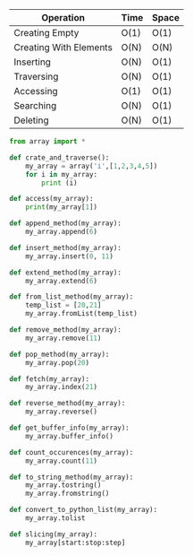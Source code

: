 | Operation              | Time | Space |
|------------------------|------|-------|
| Creating Empty         | O(1) | O(1)  |
| Creating With Elements | O(N) | O(N)  |
| Inserting              | O(N) | O(1)  |
| Traversing             | O(N) | O(1)  |
| Accessing              | O(1) | O(1)  |
| Searching              | O(N) | O(1)  |
| Deleting               | O(N) | O(1)  |

```python
from array import *
```

```python
def crate_and_traverse():
    my_array = array('i',[1,2,3,4,5])
    for i in my_array:
        print (i)
```
```python
def access(my_array):
    print(my_array[1])
```
```python
def append_method(my_array):
    my_array.append(6)
```
```python
def insert_method(my_array):
    my_array.insert(0, 11)
```
```python
def extend_method(my_array):
    my_array.extend(6)
```
```python
def from_list_method(my_array):
    temp_list = [20,21]
    my_array.fromList(temp_list)
```
```python
def remove_method(my_array):
    my_array.remove(11)
```
```python
def pop_method(my_array):
    my_array.pop(20)
```
```python
def fetch(my_array):
    my_array.index(21)
```
```python
def reverse_method(my_array):
    my_array.reverse()
```
```python
def get_buffer_info(my_array):
    my_array.buffer_info()
```
```python
def count_occurences(my_array):
    my_array.count(11)
```
```python
def to_string_method(my_array):
    my_array.tostring()
    my_array.fromstring()
```
```python
def convert_to_python_list(my_array):
    my_array.tolist
```
```python
def slicing(my_array):
    my_array[start:stop:step]
```